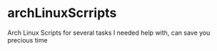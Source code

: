# archLinuxScrripts
Arch Linux Scripts for several tasks I needed help with, can save you precious time

